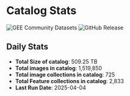 # Catalog Stats

![GEE Community Datasets](https://img.shields.io/endpoint?url=https://gist.githubusercontent.com/samapriya/34bc0c1280d475d3a69e3b60a706226e/raw/community.json)
![GitHub Release](https://img.shields.io/github/v/release/samapriya/awesome-gee-community-datasets)

## Daily Stats

<!-- START_MARKER -->
* **Total Size of catalog**: 509.25 TB
* **Total images in catalog**: 1,519,850
* **Total image collections in catalog**: 725
* **Total Feature collections in catalog**: 2,833
* **Last Run Date**: 2025-04-04
<!-- END_MARKER -->

